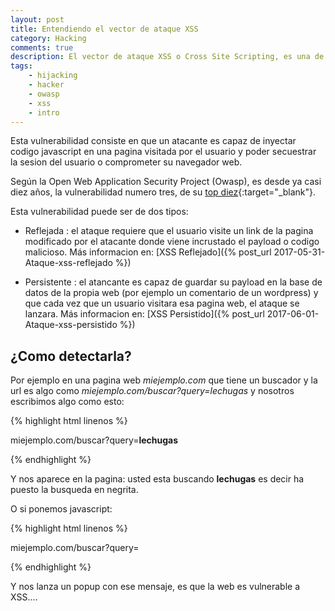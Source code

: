 ```yaml
---
layout: post
title: Entendiendo el vector de ataque XSS
category: Hacking
comments: true
description: El vector de ataque XSS o Cross Site Scripting, es una de las vulnerabilidades más extendidas en las paginas web, según OWASP es la tercera en importancia en su TOP 10. Esta vulnerabilidad consiste en que un atacante es capaz de inyectar codigo javascript en una pagina visitada por el usuario y poder secuestrar la sesion del usuario o comprometer su navegador web.
tags:
    - hijacking
    - hacker
    - owasp
    - xss
    - intro
---
```


 Esta vulnerabilidad consiste en que un atacante es capaz de inyectar codigo javascript en una pagina visitada por el usuario y poder secuestrar la sesion del usuario o comprometer su navegador web.

Según la Open Web Application Security Project (Owasp), es desde ya casi diez años, la vulnerabilidad numero tres, de su [top diez](https://www.owasp.org/index.php/Top_10_2013-A3-Cross-Site_Scripting_(XSS)){:target="_blank"}. 

Esta vulnerabilidad puede ser de dos tipos:

* Reflejada : el ataque requiere que el usuario visite un link de la pagina modificado por el atacante donde viene incrustado el payload o codigo malicioso.
Más informacion en: [XSS Reflejado]({% post_url 2017-05-31-Ataque-xss-reflejado %})

* Persistente : el atancante es capaz de guardar su payload en la base de datos de la propia web (por ejemplo un comentario de un wordpress) y que cada vez que un usuario visitara esa pagina web, el ataque se lanzara.
Más informacion en: [XSS Persistido]({% post_url 2017-06-01-Ataque-xss-persistido %})

## ¿Como detectarla?


Por ejemplo en una pagina web *miejemplo.com* que tiene un buscador y la url  es algo como *miejemplo.com/buscar?query=lechugas* y nosotros escribimos algo como esto:


{% highlight html linenos %}

miejemplo.com/buscar?query=<b>lechugas</b>

{% endhighlight %}

Y nos aparece en la pagina: usted esta buscando __lechugas__ es decir ha puesto la busqueda en negrita.

O si ponemos javascript:

{% highlight html linenos %}

miejemplo.com/buscar?query=<script><alert>soy vulnerable a xss</alert></script>

{% endhighlight %}

Y nos lanza un popup con ese mensaje, es que la web es vulnerable a XSS....




